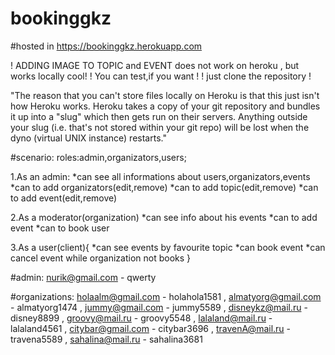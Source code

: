 # bookinggkz

#hosted in https://bookinggkz.herokuapp.com

! ADDING IMAGE TO TOPIC and EVENT does not work on heroku , but works locally cool! 
! You can test,if you want !
! just clone the repository !

"The reason that you can't store files locally on Heroku is that this just isn't 
how Heroku works. Heroku takes a copy of your git repository and bundles it up into
a "slug" which then gets run on their servers. Anything outside your slug 
(i.e. that's not stored within your git repo) will be lost when the dyno (virtual UNIX instance) restarts."

#scenario:
 roles:admin,organizators,users;

1.As an admin:
  *can see all informations about users,organizators,events
  *can to add organizators(edit,remove)
  *can to add topic(edit,remove)
  *can to add event(edit,remove)
  
2.As a moderator(organization)
  *can see info about his events
  *can to add event
  *can to book user
  
3.As a user(client){
  *can see events by favourite topic
  *can book event
  *can cancel event while organization not books
}

#admin:    nurik@gmail.com - qwerty
          
#organizations:  holaalm@gmail.com - holahola1581 ,
                 almatyorg@gmail.com - almatyorg1474 ,
                 jummy@gmail.com - jummy5589 ,
                 disneykz@mail.ru - disney8899 ,
                 groovy@mail.ru - groovy5548 ,
                 lalaland@mail.ru - lalaland4561 ,
                 citybar@gmail.com - citybar3696 ,
                 travenA@mail.ru - travena5589 ,
                 sahalina@mail.ru - sahalina3681
          
          
 
